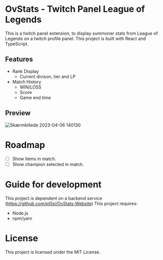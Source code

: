 # OvStats - Twitch Panel League of Legends
This is a twitch panel extension, to display summoner stats from League of Legends on a twitch profile panel. 
This project is built with React and TypeScript.

## Features
* Rank Display
  * Current divison, tier and LP
* Match History
  * WIN/LOSS
  * Score
  * Game end time

## Preview
![Skærmbillede 2023-04-06 140130](https://user-images.githubusercontent.com/39574422/230373279-26147de1-e712-4848-a429-1df945f62264.png)

# Roadmap
- [ ] Show items in match.
- [ ] Show champion selected in match.

# Guide for development
This project is dependent on a backend service (https://github.com/pl0xi/OvStats-Website)
This project requires:
- Node.js
- npm/yarn

# License 
This project is licensed under the MIT License.
